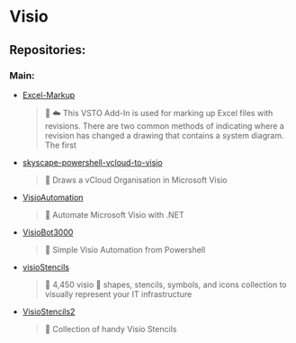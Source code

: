 # Visio

## Repositories:
### Main:
- [Excel-Markup](https://github.com/Thamielis/Excel-Markup)
	> :memo: :cloud: This VSTO Add-In is used for marking up Excel files with revisions. There are two common methods of indicating where a revision has changed a drawing that contains a system diagram. The first 
- [skyscape-powershell-vcloud-to-visio](https://github.com/Thamielis/skyscape-powershell-vcloud-to-visio)
	> :memo: Draws a vCloud Organisation in Microsoft Visio
- [VisioAutomation](https://github.com/Thamielis/VisioAutomation)
	> :memo: Automate Microsoft Visio with .NET
- [VisioBot3000](https://github.com/Thamielis/VisioBot3000)
	> :memo: Simple Visio Automation from Powershell
- [visioStencils](https://github.com/Thamielis/visioStencils)
	> :memo: 4,450 visio :art: shapes, stencils, symbols, and icons collection to visually represent your IT infrastructure
- [VisioStencils2](https://github.com/Thamielis/VisioStencils2)
	> :memo: Collection of handy Visio Stencils

